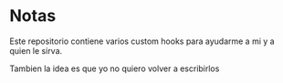 # Notas

Este repositorio contiene varios custom hooks para ayudarme a mi y a quien le sirva.

Tambien la idea es que yo no quiero volver a escribirlos